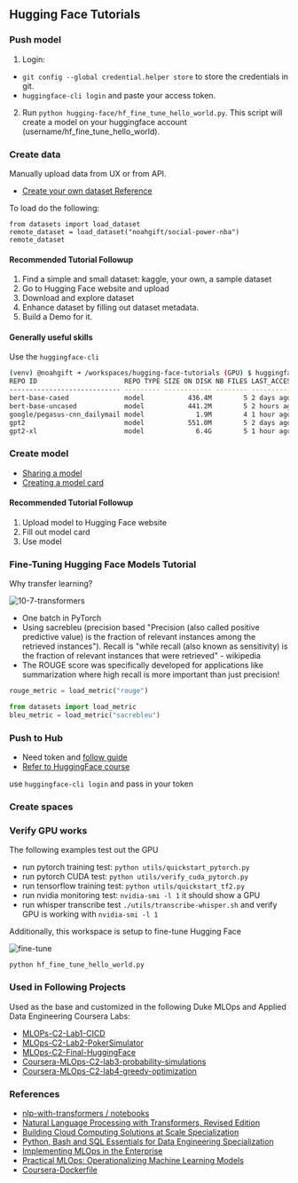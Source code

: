 ## Hugging Face Tutorials

### Push model

1. Login:


* `git config --global credential.helper store` to store the credentials in git.
* `huggingface-cli login` and paste your access token.


2.  Run `python hugging-face/hf_fine_tune_hello_world.py`. This script will create a model on your huggingface account (username/hf_fine_tune_hello_world).


### Create data

Manually upload data from UX or from API.

* [Create your own dataset Reference](https://huggingface.co/course/chapter5/5?fw=pt)

To load do the following:

```
from datasets import load_dataset
remote_dataset = load_dataset("noahgift/social-power-nba")
remote_dataset
```
#### Recommended Tutorial Followup

1.  Find a simple and small dataset: kaggle, your own, a sample dataset
2.  Go to Hugging Face website and upload
3.  Download and explore dataset
4.  Enhance dataset by filling out dataset metadata.
5.  Build a Demo for it.

#### Generally useful skills

Use the `huggingface-cli`
```bash
(venv) @noahgift ➜ /workspaces/hugging-face-tutorials (GPU) $ huggingface-cli scan-cache
REPO ID                      REPO TYPE SIZE ON DISK NB FILES LAST_ACCESSED LAST_MODIFIED REFS LOCAL PATH                                                                   
---------------------------- --------- ------------ -------- ------------- ------------- ---- ---------------------------------------------------------------------------- 
bert-base-cased              model           436.4M        5 2 days ago    2 days ago    main /home/codespace/.cache/huggingface/hub/models--bert-base-cased               
bert-base-uncased            model           441.2M        5 2 hours ago   2 hours ago   main /home/codespace/.cache/huggingface/hub/models--bert-base-uncased             
google/pegasus-cnn_dailymail model             1.9M        4 1 hour ago    1 hour ago    main /home/codespace/.cache/huggingface/hub/models--google--pegasus-cnn_dailymail 
gpt2                         model           551.0M        5 2 days ago    2 days ago    main /home/codespace/.cache/huggingface/hub/models--gpt2                          
gpt2-xl                      model             6.4G        5 1 hour ago    1 hour ago    main /home/codespace/.cache/huggingface/hub/models--gpt2-xl  
```


### Create model

* [Sharing a model](https://huggingface.co/course/chapter4/3?fw=pt)
* [Creating a model card](https://huggingface.co/course/chapter4/4?fw=pt)

#### Recommended Tutorial Followup

1. Upload model to Hugging Face website
2. Fill out model card
3. Use model

### Fine-Tuning Hugging Face Models Tutorial

Why transfer learning?

![10-7-transformers](https://user-images.githubusercontent.com/58792/196711699-8034d017-a2bb-4ec3-8029-04c925cbf254.png)

* One batch in PyTorch
* Using sacrebleu (precision based "Precision (also called positive predictive value) is the fraction of relevant instances among the retrieved instances").  Recall is "while recall (also known as sensitivity) is the fraction of relevant instances that were retrieved" - wikipedia
* The ROUGE score was specifically developed for applications like summarization where high recall is more important than just precision! 
```python
rouge_metric = load_metric("rouge")
```


```python
from datasets import load_metric
bleu_metric = load_metric("sacrebleu")
```

### Push to Hub

* Need token and [follow guide](https://huggingface.co/docs/transformers/model_sharing)
* [Refer to HuggingFace course](https://huggingface.co/course/chapter3/2?fw=pt)

use `huggingface-cli login` and pass in your token


### Create spaces




### Verify GPU works

The following examples test out the GPU

* run pytorch training test: `python utils/quickstart_pytorch.py`
* run pytorch CUDA test: `python utils/verify_cuda_pytorch.py`
* run tensorflow training test: `python utils/quickstart_tf2.py`
* run nvidia monitoring test: `nvidia-smi -l 1` it should show a GPU
* run whisper transcribe test `./utils/transcribe-whisper.sh` and verify GPU is working with `nvidia-smi -l 1`

Additionally, this workspace is setup to fine-tune Hugging Face

![fine-tune](https://user-images.githubusercontent.com/58792/195709866-121f994e-3531-493b-99af-c3266c4e28ea.jpg)


`python hf_fine_tune_hello_world.py` 

### Used in Following Projects

Used as the base and customized in the following Duke MLOps and Applied Data Engineering Coursera Labs:

* [MLOPs-C2-Lab1-CICD](https://github.com/nogibjj/Coursera-MLOPs-Foundations-Lab-1-CICD)
* [MLOps-C2-Lab2-PokerSimulator](https://github.com/nogibjj/Coursera-MLOPs-Foundations-Lab-2-poker-simulator)
* [MLOps-C2-Final-HuggingFace](https://github.com/nogibjj/Coursera-MLOps-C2-Final-HuggingFace)
* [Coursera-MLOps-C2-lab3-probability-simulations](Coursera-MLOps-C2-lab3-probability-simulations)
* [Coursera-MLOps-C2-lab4-greedy-optimization](https://github.com/nogibjj/Coursera-MLOps-C2-lab4-greedy-optimization)

### References

* [nlp-with-transformers
/
notebooks
](https://github.com/nlp-with-transformers/notebooks)
* [Natural Language Processing with Transformers, Revised Edition](https://learning.oreilly.com/library/view/natural-language-processing/9781098136789/)
* [Building Cloud Computing Solutions at Scale Specialization](https://www.coursera.org/specializations/building-cloud-computing-solutions-at-scale)
* [Python, Bash and SQL Essentials for Data Engineering Specialization](https://www.coursera.org/learn/web-app-command-line-tools-for-data-engineering-duke)
* [Implementing MLOps in the Enterprise](https://learning.oreilly.com/library/view/implementing-mlops-in/9781098136574/)
* [Practical MLOps: Operationalizing Machine Learning Models](https://www.amazon.com/Practical-MLOps-Operationalizing-Machine-Learning/dp/1098103017)
* [Coursera-Dockerfile](https://gist.github.com/noahgift/82a34d56f0a8f347865baaa685d5e98d)

